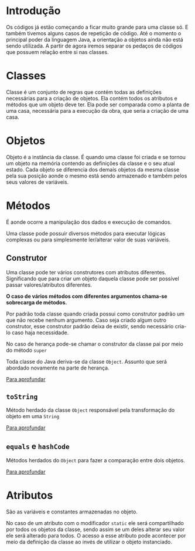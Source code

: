 # Introdução

Os códigos já estão começando a ficar muito grande para uma classe só. E também tivemos alguns casos de repetição de
código. Até o momento o principal poder da linguagem Java, a orientação a objetos ainda não está sendo utilizada. A
partir de agora iremos separar os pedaços de códigos que possuem relação entre si nas classes.

# Classes

Classe é um conjunto de regras que contém todas as definições necessárias para a criação de objetos. Ela contém todos os
atributos e métodos que um objeto deve ter. Ela pode ser comparada como a planta de uma casa, necessária para a execução
da obra, que seria a criação de uma casa.

# Objetos

Objeto é a instância da classe. É quando uma classe foi criada e se tornou um objeto na memória contendo as definições
da classe e o seu atual estado. Cada objeto se diferencia dos demais objetos da mesma classe pela sua posição aonde o
mesmo está sendo armazenado e também pelos seus valores de variáveis.

# Métodos

É aonde ocorre a manipulação dos dados e execução de comandos.

Uma classe pode possuir diversos métodos para executar lógicas complexas ou para simplesmente ler/alterar valor de suas
variáveis.

## Construtor

Uma classe pode ter vários construtores com atributos diferentes. Significando que para criar um objeto daquela classe
pode ser possível passar valores/atributos diferentes.

**O caso de vários métodos com diferentes argumentos chama-se sobrecarga de métodos.**

Por padrão toda classe quando criada possui como construtor padrão um que não recebe nenhum argumento. Caso seja criado
algum outro construtor, esse construtor padrão deixa de existir, sendo necessário cria-lo caso haja necessidade.

No caso de herança pode-se chamar o construtor da classe pai por meio do método `super`

Toda classe do Java deriva-se da classe `Object`. Assunto que será abordado novamente na parte de herança.

[Para aprofundar](https://docs.oracle.com/javase/tutorial/java/javaOO/constructors.html)

## `toString`

Método herdado da classe `Object` responsável pela transformação do objeto em uma `String`

[Para aprofundar](https://www.devmedia.com.br/como-criar-sobreposicoes-usando-o-metodo-tostring-em-java/29042)

## `equals` e `hashCode`

Métodos herdados do `Object` para fazer a comparação entre dois objetos.

[Para aprofundar](https://www.baeldung.com/java-equals-hashcode-contracts)

# Atributos

São as variáveis e constantes armazenadas no objeto.

No caso de um atributo com o modificador `static` ele será compartilhado por todos os objetos da classe, sendo assim se
um deles alterar seu valor ele será alterado para todos. O acesso a esse atributo pode acontecer por meio da definição
da classe ao invés de utilizar o objeto instanciado.